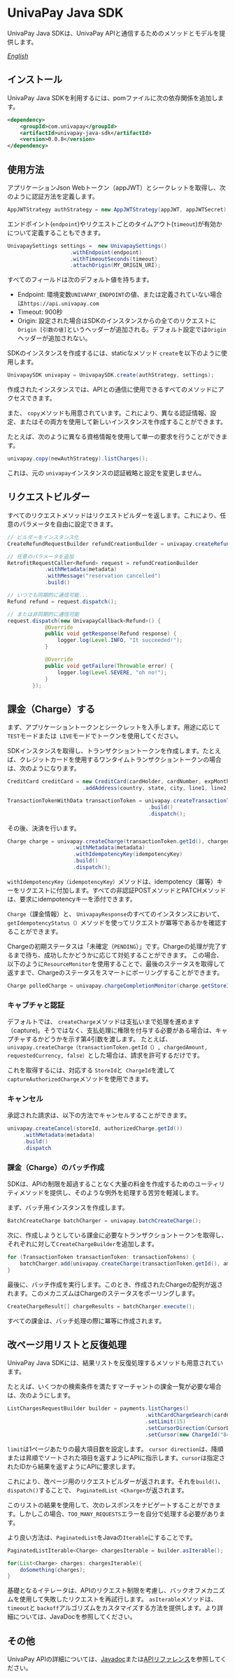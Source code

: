 # UnivaPay Java SDK

UnivaPay Java SDKは、UnivaPay APIと通信するためのメソッドとモデルを提供します。

*[English](README.en.md)*

## インストール

UnivaPay Java SDKを利用するには、pomファイルに次の依存関係を追加します。

```xml
<dependency>
    <groupId>com.univapay</groupId>
    <artifactId>univapay-java-sdk</artifactId>
    <version>0.0.8</version>
</dependency>
```
## 使用方法

アプリケーションJson Webトークン（appJWT）とシークレットを取得し、次のように認証方法を定義します。

```java
AppJWTStrategy authStrategy = new AppJWTStrategy(appJWT, appJWTSecret);
```

エンドポイント(`endpoint`)やリクエストごとのタイムアウト(`timeout`)が有効かについて定義することもできます。

```java
UnivapaySettings settings =  new UnivapaySettings()
                    .withEndpoint(endpoint)
                    .withTimeoutSeconds(timeout)
                    .attachOrigin(MY_ORIGIN_URI);
```

すべてのフィールドは次のデフォルト値を持ちます。

- Endpoint: 環境変数`UNIVAPAY_ENDPOINT`の値、または定義されていない場合は`https://api.univapay.com`
- Timeout: 900秒
- Origin: 設定された場合はSDKのインスタンスからの全てのリクエストに`Origin [引数の値]`というヘッダーが追加される。デフォルト設定では`Origin`ヘッダーが追加されない。

SDKのインスタンスを作成するには、staticなメソッド `create`を以下のように使用します。
```java
UnivapaySDK univapay = UnivapaySDK.create(authStrategy, settings);
```

作成されたインスタンスでは、APIとの通信に使用できるすべてのメソッドにアクセスできます。

また、 `copy`メソッドも用意されています。これにより、異なる認証情報、設定、またはその両方を使用して新しいインスタンスを作成することができます。

たとえば、次のように異なる資格情報を使用して単一の要求を行うことができます。

```java
univapay.copy(newAuthStrategy).listCharges();
```

これは、元の `univapay`インスタンスの認証戦略と設定を変更しません。

## リクエストビルダー

すべてのリクエストメソッドはリクエストビルダーを返します。これにより、任意のパラメータを自由に設定できます。

```java
// ビルダーをインスタンス化
CreateRefundRequestBuilder refundCreationBuilder = univapay.createRefund(storeId, chargeId, BigInteger.valueOf(15), "JPY", RefundReason.CUSTOMER_REQUEST);

// 任意のパラメータを追加
RetrofitRequestCaller<Refund> request = refundCreationBuilder
            .withMetadata(metadata)
            .withMessage("reservation cancelled")
            .build()

// いつでも同期的に通信可能...
Refund refund = request.dispatch();

// または非同期的に通信可能
request.dispatch(new UnivapayCallback<Refund>() {
            @Override
            public void getResponse(Refund response) {
                logger.log(Level.INFO, "It succeeded!");
            }

            @Override
            public void getFailure(Throwable error) {
                logger.log(Level.SEVERE, "oh no!");
            }
        });
```

## 課金（Charge）する

まず、アプリケーショントークンとシークレットを入手します。用途に応じて`TEST`モードまたは` LIVE`モードでトークンを使用してください。

SDKインスタンスを取得し、トランザクショントークンを作成します。たとえば、クレジットカードを使用するワンタイムトランザクショントークンの場合は、次のようになります。

```java
CreditCard creditCard = new CreditCard(cardHolder, cardNumber, expMonth, expYear, cvv)
                        .addAddress(country, state, city, line1, line2, postalCode);

TransactionTokenWithData transactionToken = univapay.createTransactionToken(email, creditCard, TransactionTokenType.ONE_TIME)
                                             .build()
                                             .dispatch();
```

その後、決済を行います。

```java
Charge charge = univapay.createCharge(transactionToken.getId(), chargedAmount, requestedCurrency)
                     .withMetadata(metadata)
                     .withIdempotencyKey(idempotencyKey)
                     .build()
                     .dispatch();
```

`withIdempotencyKey（idempotencyKey）`メソッドは、idempotency（冪等）キーをリクエストに付加します。すべての非認証POSTメソッドとPATCHメソッドは、要求にidempotencyキーを添付できます。

`Charge`（課金情報）と、 `UnivapayResponse`のすべてのインスタンスにおいて、` getIdempotencyStatus（） `メソッドを使ってリクエストが冪等であるかを確認することができます。

Chargeの初期ステータスは「未確定（`PENDING`）」です。Chargeの処理が完了するまで待ち、成功したかどうかに応じて対処することができます。
この場合、以下のように`ResourceMonitor`を使用することで、最後のステータスを取得して返すまで、Chargeのステータスをスマートにポーリングすることができます。

```java
Charge polledCharge = univapay.chargeCompletionMonitor(charge.getStoreId(), charge.getId()).await()
```

### キャプチャと認証

デフォルトでは、 `createCharge`メソッドは支払いまで処理を進めます（capture)。そうではなく、支払処理に権限を付与する必要がある場合は、キャプチャするかどうかを示す第4引数を渡します。
たとえば、 `univapay.createCharge（transactionToken.getId（）, chargedAmount, requestedCurrency, false）`とした場合は、請求を許可するだけです。

これを取得するには、対応する `StoreId`と` ChargeId`を渡して `captureAuthorizedCharge`メソッドを使用できます。

### キャンセル

承認された請求は、以下の方法でキャンセルすることができます。

```java
univapay.createCancel(storeId, authorizedCharge.getId())
     .withMetadata(metadata)
     .build()
     .dispatch
```

### 課金（Charge）のバッチ作成


SDKは、APIの制限を超過することなく大量の料金を作成するためのユーティリティメソッドを提供し、そのような例外を処理する苦労を軽減します。

まず、バッチ用インスタンスを作成します。

```java
BatchCreateCharge batchCharger = univapay.batchCreateCharge();
```

次に、作成しようとしている課金に必要なトランザクショントークンを取得し、それぞれに対して`CreateChargeBuilder`を追加します。

```java
for (TransactionToken transactionToken: transactionTokens) {
    batchCharger.add(univapay.createCharge(transactionToken.getId(), amount, currency));
}
```
最後に、バッチ作成を実行します。このとき、作成されたChargeの配列が返されます。このメカニズムはChargeのステータスをポーリングします。

```java
CreateChargeResult[] chargeResults = batchCharger.execute();
```
すべての課金は、バッチ処理の際に冪等に作成されます。

## 改ページ用リストと反復処理

UnivaPay Java SDKには、結果リストを反復処理するメソッドも用意されています。

たとえば、いくつかの検索条件を満たすマーチャントの課金一覧が必要な場合は、次のようにします。

```java
ListChargesRequestBuilder builder = payments.listCharges()
                                            .withCardChargeSearch(cardChargeSearch)
                                            .setLimit(15)
                                            .setCursorDirection(CursorDirection.DESC)
                                            .setCursor(new ChargeId("8486dc98-9836-41dd-b598-bbf49d5bc862"));
```

`limit`は1ページあたりの最大項目数を設定します。 `cursor direction`は、降順または昇順でソートされた項目を返すようにAPIに指示します。`cursor`は指定されたIDから結果を返すようにAPIに要求します。

これにより、改ページ用のリクエストビルダーが返されます。それを`build()`、`dispatch()`することで、 `PaginatedList <Charge>`が返されます。

このリストの結果を使用して、次のレスポンスをナビゲートすることができます。しかしこの場合、`TOO_MANY_REQUESTS`エラーを自分で処理する必要があります。

より良い方法は、`PaginatedList`をJavaの`Iterable`にすることです。

```java
PaginatedListIterable<Charge> chargesIterable = builder.asIterable();

for(List<Charge> charges: chargesIterable){
    doSomething(charges);
}
```

基礎となるイテレータは、APIのリクエスト制限を考慮し、バックオフメカニズムを使用して失敗したリクエストを再試行します。
`asIterable`メソッドは、` timeout`と `backoff`アルゴリズムをカスタマイズする方法を提供します。より詳細については、JavaDocを参照してください。

## その他

UnivaPay APIの詳細については、[Javadoc](https://www.javadoc.io/doc/com.univapay/univapay-java-sdk/0.0.8)または[APIリファレンス](https://docs.univapay.com)を参照してください。
